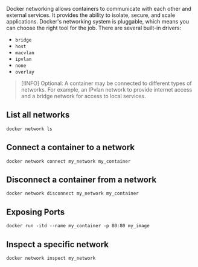 Docker networking allows containers to communicate with each other and external services. It provides the ability to isolate, secure, and scale applications. Docker's networking system is pluggable, which means you can choose the right tool for the job. There are several built-in drivers:

* `bridge`
* `host`
* `macvlan`
* `ipvlan`
* `none`
* `overlay`

> [!INFO]
> Optional: A container may be connected to different types of networks. For example, an IPvlan network to provide internet access and a bridge network for access to local services.

## List all networks

`docker network ls`

## Connect a container to a network

`docker network connect my_network my_container`

## Disconnect a container from a network

`docker network disconnect my_network my_container`

## Exposing Ports

`docker run -itd --name my_container -p 80:80 my_image`

## Inspect a specific network

`docker network inspect my_network`